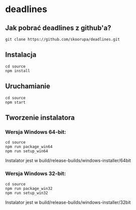 # deadlines
## Jak pobrać deadlines z github'a?
`git clone https://github.com/skoorupa/deadlines.git`
## Instalacja
```
cd source
npm install
```
## Uruchamianie
```
cd source
npm start
```
## Tworzenie instalatora 
### Wersja Windows 64-bit:
```
cd source
npm run package_win64
npm run setup_win64
```
Instalator jest w build/release-builds/windows-installer/64bit
### Wersja Windows 32-bit:
```
cd source
npm run package_win32
npm run setup_win32
```
Instalator jest w build/release-builds/windows-installer/32bit
